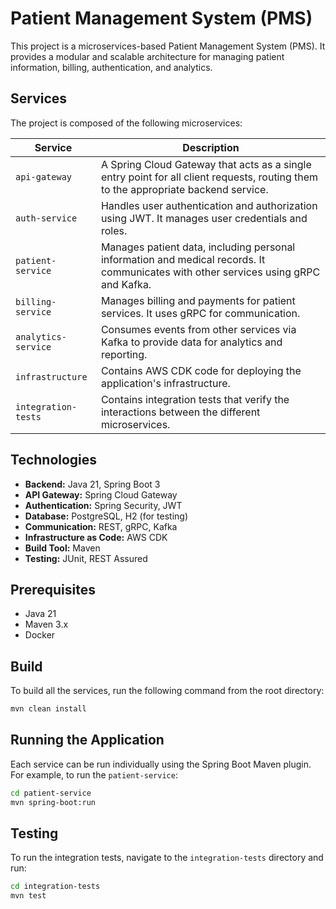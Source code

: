# Patient Management System (PMS)

This project is a microservices-based Patient Management System (PMS). It provides a modular and scalable architecture for managing patient information, billing, authentication, and analytics.

## Services

The project is composed of the following microservices:

| Service             | Description                                                                                                                              |
| ------------------- | ---------------------------------------------------------------------------------------------------------------------------------------- |
| `api-gateway`       | A Spring Cloud Gateway that acts as a single entry point for all client requests, routing them to the appropriate backend service.         |
| `auth-service`      | Handles user authentication and authorization using JWT. It manages user credentials and roles.                                          |
| `patient-service`   | Manages patient data, including personal information and medical records. It communicates with other services using gRPC and Kafka.        |
| `billing-service`   | Manages billing and payments for patient services. It uses gRPC for communication.                                                       |
| `analytics-service` | Consumes events from other services via Kafka to provide data for analytics and reporting.                                               |
| `infrastructure`    | Contains AWS CDK code for deploying the application's infrastructure.                                                                    |
| `integration-tests` | Contains integration tests that verify the interactions between the different microservices.                                             |

## Technologies

- **Backend:** Java 21, Spring Boot 3
- **API Gateway:** Spring Cloud Gateway
- **Authentication:** Spring Security, JWT
- **Database:** PostgreSQL, H2 (for testing)
- **Communication:** REST, gRPC, Kafka
- **Infrastructure as Code:** AWS CDK
- **Build Tool:** Maven
- **Testing:** JUnit, REST Assured

## Prerequisites

- Java 21
- Maven 3.x
- Docker

## Build

To build all the services, run the following command from the root directory:

```bash
mvn clean install
```

## Running the Application

Each service can be run individually using the Spring Boot Maven plugin. For example, to run the `patient-service`:

```bash
cd patient-service
mvn spring-boot:run
```

## Testing

To run the integration tests, navigate to the `integration-tests` directory and run:

```bash
cd integration-tests
mvn test
```
